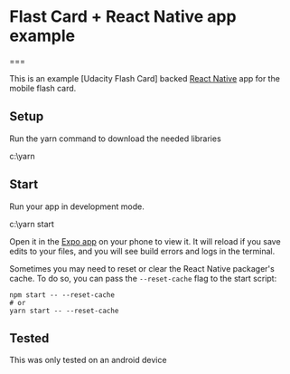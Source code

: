 # Flast Card + React Native app example
===

This is an example [Udacity Flash Card] backed [React Native](https://facebook.github.io/react-native/) app for the mobile flash card.

## Setup

Run the yarn command to download the needed libraries

c:\yarn

## Start


Run your app in development mode.

c:\yarn start

Open it in the [Expo app](https://expo.io) on your phone to view it. It will reload if you save edits to your files, and you will see build errors and logs in the terminal.

Sometimes you may need to reset or clear the React Native packager's cache. To do so, you can pass the `--reset-cache` flag to the start script:

```
npm start -- --reset-cache
# or
yarn start -- --reset-cache
```

## Tested

This was only tested on an android device
